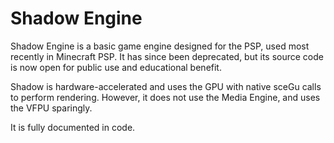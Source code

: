 # Shadow Engine
Shadow Engine is a basic game engine designed for the PSP, used most recently in Minecraft PSP. It has since been deprecated, but its source code is now open for public use and educational benefit.

Shadow is hardware-accelerated and uses the GPU with native sceGu calls to perform rendering. However, it does not use the Media Engine, and uses the VFPU sparingly.

It is fully documented in code.
